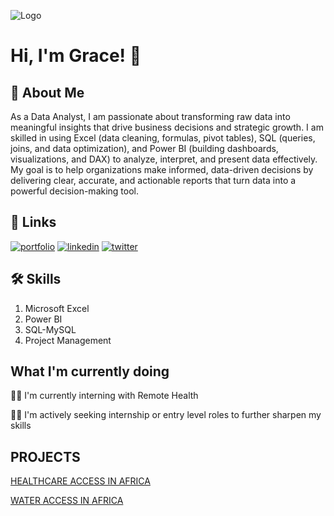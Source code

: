 
![Logo](https://github-readme-stats.vercel.app/api?username=Grace-Udoh&&show_icons=true&title_color=ffffff&icon_color=bb2acf&text_color=daf7dc&bg_color=151515)


# Hi, I'm Grace! 👋


## 🚀 About Me

As a Data Analyst, I am passionate about transforming raw data into meaningful insights that drive business decisions and strategic growth. I am skilled in using Excel (data cleaning, formulas, pivot tables), SQL (queries, joins, and data optimization), and Power BI (building dashboards, visualizations, and DAX) to analyze, interpret, and present data effectively.
My goal is to help organizations make informed, data-driven decisions by delivering clear, accurate, and actionable reports that turn data into a powerful decision-making tool.

## 🔗 Links
[![portfolio](https://img.shields.io/badge/my_portfolio-000?style=for-the-badge&logo=ko-fi&logoColor=white)](https://github.com/GRACE-UDOH)
[![linkedin](https://img.shields.io/badge/linkedin-0A66C2?style=for-the-badge&logo=linkedin&logoColor=white)](https://www.linkedin.com/in/grace-o-udoh)
[![twitter](https://img.shields.io/badge/twitter-1DA1F2?style=for-the-badge&logo=twitter&logoColor=white)](https://x.com/priceless_ozzie)


## 🛠 Skills
1. Microsoft Excel
2. Power BI
3. SQL-MySQL
4. Project Management


## What I'm currently doing
👩‍💻 I'm currently interning with Remote Health

👯‍♀️ I'm actively seeking internship or entry level roles to further sharpen my skills


## PROJECTS
[HEALTHCARE ACCESS IN AFRICA](https://github.com/GRACE-UDOH/HEALTH-CARE-ACCESS-IN-AFRICA/blob/main/README.md)

[WATER ACCESS IN AFRICA](https://github.com/GRACE-UDOH/WATER-ACCESS-IN-AFRICA/blob/main/README%20(1).md)



